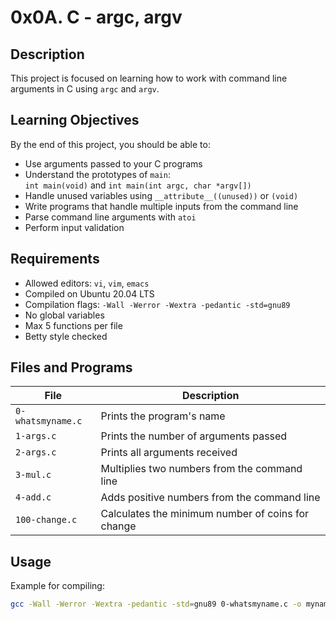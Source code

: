 # 0x0A. C - argc, argv

## Description

This project is focused on learning how to work with command line arguments in C using `argc` and `argv`.

## Learning Objectives

By the end of this project, you should be able to:

- Use arguments passed to your C programs
- Understand the prototypes of `main`:  
  `int main(void)` and `int main(int argc, char *argv[])`
- Handle unused variables using `__attribute__((unused))` or `(void)`
- Write programs that handle multiple inputs from the command line
- Parse command line arguments with `atoi`
- Perform input validation

## Requirements

- Allowed editors: `vi`, `vim`, `emacs`
- Compiled on Ubuntu 20.04 LTS
- Compilation flags: `-Wall -Werror -Wextra -pedantic -std=gnu89`
- No global variables
- Max 5 functions per file
- Betty style checked

## Files and Programs

| File | Description |
|------|-------------|
| `0-whatsmyname.c` | Prints the program's name |
| `1-args.c` | Prints the number of arguments passed |
| `2-args.c` | Prints all arguments received |
| `3-mul.c` | Multiplies two numbers from the command line |
| `4-add.c` | Adds positive numbers from the command line |
| `100-change.c` | Calculates the minimum number of coins for change |

## Usage

Example for compiling:
```bash
gcc -Wall -Werror -Wextra -pedantic -std=gnu89 0-whatsmyname.c -o mynameis
```

